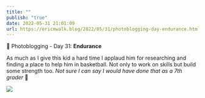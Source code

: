 ```yaml
---
title: ""
publish: "true"
date: 2022-05-31 21:01:09
url: https://ericmwalk.blog/2022/05/31/photoblogging-day-endurance.html
---
```

📸 Photoblogging - Day 31: **Endurance**

As much as I give this kid a hard time I applaud him for researching and finding a place to help him in basketball. Not only to work on skills but build some strength too. *Not sure I can say I would have done that as a 7th grader* 🤔

![](https://ericmwalk.blog/uploads/2022/d966149568.jpg)